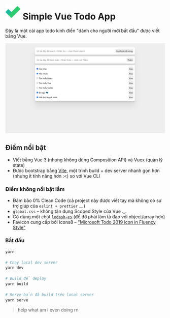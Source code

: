 # ![](./doc_assets/icon.png) Simple Vue Todo App

Đây là một cái app todo kinh điển "dành cho người mới bắt đầu" được viết bằng Vue.

![](./doc_assets/app.png)



## Điểm nổi bật

*   Viết bằng Vue 3 (nhưng không dùng Composition API) và Vuex (quản lý state)
*   Được bootstrap bằng [Vite](https://vitejs.dev/), một trình build + dev server nhanh gọn hơn (nhưng ít tính năng hơn :<) so với Vue CLI



### Điểm không nổi bật lắm

*   Đảm bảo 0% Clean Code (cả project này được viết tay mà không có sự trợ giúp của `eslint + prettier` .\_.)
*   `global.css` – không tận dụng Scoped Style của Vue .\_.
*   Có dùng một chút [`lodash-es`](https://yarnpkg.com/package/lodash-es) (để đỡ phải làm tà đạo với object/array hơn)
*   Favicon cung cấp bởi Icons8 – ["Microsoft Todo 2019 icon in Fluency Style"](https://icons8.com/icon/HpPqCqynotVp/microsoft-todo-2019)



### Bắt đầu

```bash
yarn

# Chạy local dev server
yarn dev

# Build để deploy
yarn build

# Serve bản đã build trên local server
yarn serve
```



>   help what am i even doing rn

